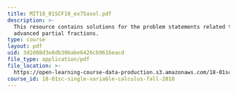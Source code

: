 ```yaml
---
title: MIT18_01SCF10_ex75asol.pdf
description: >-
  This resource contains solutions for the problem statements related to
  advanced partial fractions.
type: course
layout: pdf
uid: 3d2d08d3e8db306abe6426cb9616eacd
file_type: application/pdf
file_location: >-
  https://open-learning-course-data-production.s3.amazonaws.com/18-01sc-single-variable-calculus-fall-2010/3d2d08d3e8db306abe6426cb9616eacd_MIT18_01SCF10_ex75asol.pdf
course_id: 18-01sc-single-variable-calculus-fall-2010
---
```

